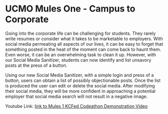 # UCMO Mules One - Campus to Corporate

 Going into the corporate life can be challenging for students. They rarely write resumes or consider what it takes to be marketable to employers. With social media permeating all aspects of our lives, it can be easy to forget that something posted in the heat of the moment can come back to haunt them. Even worse, it can be an overwhelming task to clean it up. However, with our Social Media Sanitizer, students can now identify and list unsavory posts at the press of a button. 

Using our new Social Media Sanitizer, with a simple login and press of a button, users can obtain a list of possibly objectionable posts. Once the list is produced the user can edit or delete the social media. After modifying their social media, they will be more confident in approaching a potential employer that social media search will not result in a negative image.

Youtube Link:
[link to Mules 1 KCFed Codeathon Demonstration Video](www.youtube.com)
